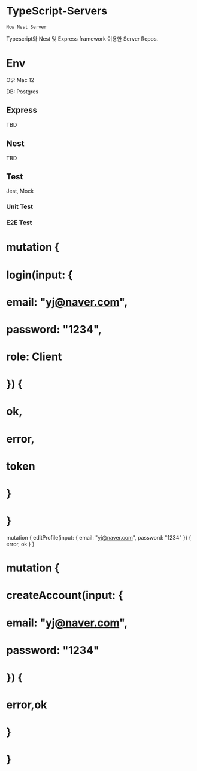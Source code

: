 # TypeScript-Servers

```red
Now Nest Server
```

Typescript와 Nest 및 Express framework 이용한 Server Repos.

# Env

OS: Mac 12

DB: Postgres

## Express

TBD

## Nest

TBD

## Test

Jest, Mock

### Unit Test

### E2E Test














# mutation {
# 	login(input: {
#     email: "yj@naver.com",
#     password: "1234",
#     role: Client
#   }) {
#     ok,
#     error,
#     token
#   }
# }

mutation {
  editProfile(input: {
    email: "yj@naver.com",
    password: "1234"
  }) {
    error, ok
  }
}

# mutation {
#   createAccount(input: {
#     email: "yj@naver.com",
#     password: "1234"
#   }) {
#     error,ok
#   }
# }
